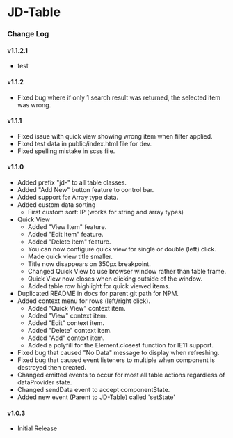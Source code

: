 # JD-Table

### Change Log

#### v1.1.2.1
- test

#### v1.1.2
- Fixed bug where if only 1 search result was returned, the selected item was wrong.

#### v1.1.1
- Fixed issue with quick view showing wrong item when filter applied.
- Fixed test data in public/index.html file for dev.
- Fixed spelling mistake in scss file.

#### v1.1.0
- Added prefix "jd-" to all table classes.
- Added "Add New" button feature to control bar.
- Added support for Array type data.
- Added custom data sorting
    - First custom sort: IP (works for string and array types)
- Quick View
    - Added "View Item" feature.
    - Added "Edit Item" feature.
    - Added "Delete Item" feature.
    - You can now configure quick view for single or double (left) click.
    - Made quick view title smaller.
    - Title now disappears on 350px breakpoint.
    - Changed Quick View to use browser window rather than table frame.
    - Quick View now closes when clicking outside of the window.
    - Added table row highlight for quick viewed items.
- Duplicated README in docs for parent git path for NPM.
- Added context menu for rows (left/right click).
    - Added "Quick View" context item.
    - Added "View" context item.
    - Added "Edit" context item.
    - Added "Delete" context item.
    - Added "Add" context item.
    - Added a polyfill for the Element.closest function for IE11 support.
- Fixed bug that caused "No Data" message to display when refreshing.
- Fixed bug that caused event listeners to multiple when component is destroyed then created.
- Changed emitted events to occur for most all table actions regardless of dataProvider state.
- Changed sendData event to accept componentState.
- Added new event (Parent to JD-Table) called 'setState'

#### v1.0.3
- Initial Release